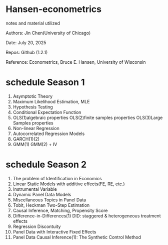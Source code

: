 # Hansen-econometrics
notes and material utilized

Authors: Jin Chen(University of Chicago)

Date: July 20, 2025

Repos: Github (1.2.1)

Reference: Econometrics, Bruce E. Hansen, University of Wisconsin

# schedule Season 1
1. Asymptotic Theory
2. Maximum Likelihood Estimation, MLE
3. Hypothesis Testing
4. Conditional Expectation Function
5. OLS(1)algebraic properties
   OLS(2)finite samples properties
   OLS(3)Large Samples properties
6. Non-linear Regression
7. Autocorrelated Regression Models
8. GARCH(1)(2)
9. GMM(1)
   GMM(2) + IV

# schedule Season 2
1. The problem of Identification in Economics
2. Linear Static Models with additive effects(FE, RE, etc.)
3. Instrumental Variable
4. Dynamic Panel Data Models
5. Miscellaneous Topics in Panel Data
6. Tobit, Heckman Two-Step Estimation
7. Causal Inference, Matching, Propensity Score
8. Difference-in-Differences(1)
   DID: staggered & heterogeneous treatment effects
9. Regression Discontuity
10. Panel Data with Interactive Fixed Effects
11. Panel Data Causal Inference(1): The Synthetic Control Method
